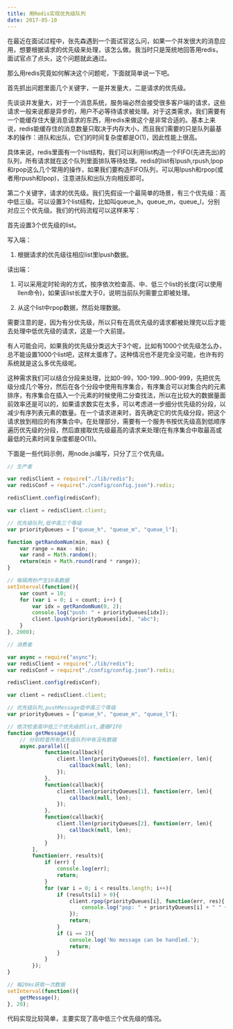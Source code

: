 ```yaml
---
title: 用Redis实现优先级队列
date: 2017-05-10
---
```


在最近在面试过程中，张先森遇到一个面试官这么问，如果一个并发很大的消息应用，想要根据请求的优先级来处理，该怎么做。我当时只是笼统地回答用redis，面试官点了点头，这个问题就此通过。

<!--more-->

那么用redis究竟如何解决这个问题呢，下面就简单说一下吧。

首先抓出问题里面几个关键字，一是并发量大，二是请求的优先级。

先谈谈并发量大，对于一个消息系统，服务端必然会接受很多客户端的请求，这些请求一般来说都是异步的，用户不必等待请求被处理。对于这类需求，我们需要有一个能缓存住大量消息请求的东西，用redis来做这个是非常合适的。基本上来说，redis能缓存住的消息数量只取决于内存大小，而且我们需要的只是队列最基本的操作：进队和出队，它们的时间复杂度都是O(1)，因此性能上很高。

具体来说，redis里面有一个list结构，我们可以利用list构造一个FIFO(先进先出)的队列，所有请求就在这个队列里面排队等待处理。redis的list有lpush,rpush,lpop和rpop这么几个常用的操作，如果我们要构造FIFO队列，可以用lpush和rpop(或者用rpush和lpop)，注意进队和出队方向相反即可。

第二个关键字，请求的优先级。我们先假设一个最简单的场景，有三个优先级：高中低三级。可以设置3个list结构，比如叫queue_h，queue_m，queue_l，分别对应三个优先级。我们的代码流程可以这样来写：

首先设置3个优先级的list。

写入端：

1. 根据请求的优先级往相应list里lpush数据。

读出端：

1. 可以采用定时轮询的方式，按序依次检查高、中、低三个list的长度(可以使用llen命令)，如果该list长度大于0，说明当前队列需要立即被处理。

2. 从这个list中rpop数据，然后处理数据。

需要注意的是，因为有分优先级，所以只有在高优先级的请求都被处理完以后才能去处理中低优先级的请求，这是一个大前提。

有人可能会问，如果我的优先级分类远大于3个呢，比如有1000个优先级怎么办，总不能设置1000个list吧，这样太蛋疼了。这种情况也不是完全没可能，也许有的系统就是这么多优先级呢。

这种需求我们可以结合分段来处理，比如0-99，100-199...900-999，先把优先级分成几个等分，然后在各个分段中使用有序集合，有序集合可以对集合内的元素排序，有序集合在插入一个元素的时候使用二分查找法，所以在比较大的数据量面前效率还是可以的，如果请求数实在太多，可以考虑进一步细分优先级的分段，以减少有序列表元素的数量。在一个请求进来时，首先确定它的优先级分段，把这个请求放到相应的有序集合中。在处理部分，需要有一个服务书按优先级高到低顺序遍历优先级的分段，然后直接取优先级最高的请求来处理(在有序集合中取最高或最低的元素时间复杂度都是O(1))。

下面是一些代码示例，用node.js编写，只分了三个优先级。

```js
// 生产者

var redisClient = require("./lib/redis");
var redisConf = require("./config/config.json").redis;

redisClient.config(redisConf);

var client = redisClient.client;

// 优先级队列,低中高三个等级
var priorityQueues = ["queue_h", "queue_m", "queue_l"];

function getRandomNum(min, max) {
    var range = max - min;
    var rand = Math.random();
    return(min + Math.round(rand * range));
}

// 每隔两秒产生10条数据
setInterval(function(){
    var count = 10;
    for (var i = 0; i < count; i++) {
        var idx = getRandomNum(0, 2);
        console.log("push: " + priorityQueues[idx]);
        client.lpush(priorityQueues[idx], "abc");
    }
}, 2000);
```

```js
// 消费者

var async = require("async");
var redisClient = require("./lib/redis");
var redisConf = require("./config/config.json").redis;

redisClient.config(redisConf);

var client = redisClient.client;

// 优先级队列,pushMessage低中高三个等级
var priorityQueues = ["queue_h", "queue_m", "queue_l"];

// 依次检查高中低三个优先级的list,遵循FIFO
function getMessage(){
    // 分别检查所有优先级队列中有没有数据
    async.parallel([
            function(callback){
                client.llen(priorityQueues[0], function(err, len){
                    callback(null, len);
                });
            },
            function(callback){
                client.llen(priorityQueues[1], function(err, len){
                    callback(null, len);
                });
            },
            function(callback){
                client.llen(priorityQueues[2], function(err, len){
                    callback(null, len);
                });
            }
        ],
        function(err, results){
            if (err) {
                console.log(err);
                return;
            }
            for (var i = 0; i < results.length; i++){
                if (results[i] > 0){
                    client.rpop(priorityQueues[i], function(err, res){
                        console.log("pop: " + priorityQueues[i] + " " + res);
                    });
                    return;
                }
                if (i == 2){
                    console.log('No message can be handled.');
                    return;
                }
            }
        });
}

// 每20ms获取一次数据
setInterval(function(){
    getMessage();
}, 20);
```

代码实现比较简单，主要实现了高中低三个优先级的情况。
